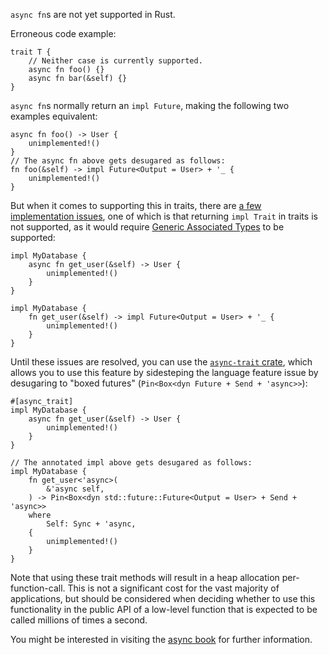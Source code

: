  `async fn`s are not yet supported in Rust.

Erroneous code example:

```compile_fail,edition2018
trait T {
    // Neither case is currently supported.
    async fn foo() {}
    async fn bar(&self) {}
}
```

`async fn`s normally return an `impl Future`, making the following two examples equivalent:

```edition2018,ignore (example-of-desugaring-equivalence)
async fn foo() -> User {
    unimplemented!()
}
// The async fn above gets desugared as follows:
fn foo(&self) -> impl Future<Output = User> + '_ {
    unimplemented!()
}
```

But when it comes to supporting this in traits, there are [a few implementation
issues][async-is-hard], one of which is that returning `impl Trait` in traits is not supported,
as it would require [Generic Associated Types] to be supported:

```edition2018,ignore (example-of-desugaring-equivalence)
impl MyDatabase {
    async fn get_user(&self) -> User {
        unimplemented!()
    }
}

impl MyDatabase {
    fn get_user(&self) -> impl Future<Output = User> + '_ {
        unimplemented!()
    }
}
```

Until these issues are resolved, you can use the [`async-trait` crate], which allows you to use
this feature by sidesteping the language feature issue by desugaring to "boxed futures"
(`Pin<Box<dyn Future + Send + 'async>>`):

```edition2018,ignore (example-of-desugaring-equivalence)
#[async_trait]
impl MyDatabase {
    async fn get_user(&self) -> User {
        unimplemented!()
    }
}

// The annotated impl above gets desugared as follows:
impl MyDatabase {
    fn get_user<'async>(
        &'async self,
    ) -> Pin<Box<dyn std::future::Future<Output = User> + Send + 'async>>
    where
        Self: Sync + 'async,
    {
        unimplemented!()
    }
}
```

Note that using these trait methods will result in a heap allocation per-function-call. This is not
a significant cost for the vast majority of applications, but should be considered when deciding
whether to use this functionality in the public API of a low-level function that is expected to be
called millions of times a second.

You might be interested in visiting the [async book] for further information.

[`async-trait` crate]: https://crates.io/crates/async-trait
[async-is-hard]: https://smallcultfollowing.com/babysteps/blog/2019/10/26/async-fn-in-traits-are-hard/
[Generic Associated Types]: https://github.com/rust-lang/rust/issues/44265
[async book]: https://rust-lang.github.io/async-book/07_workarounds/06_async_in_traits.html
